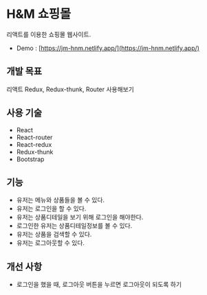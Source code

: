 # H&M 쇼핑몰

리액트를 이용한 쇼핑몰 웹사이트.

- Demo : [https://jm-hnm.netlify.app/](https://jm-hnm.netlify.app/)

## 개발 목표

리액트 Redux, Redux-thunk, Router 사용해보기

## 사용 기술

- React
- React-router
- React-redux
- Redux-thunk
- Bootstrap

## 기능

- 유저는 메뉴와 상품들을 볼 수 있다.
- 유저는 로그인을 할 수 있다.
- 유저는 상품디테일을 보기 위해 로그인을 해야한다.
- 로그인한 유저는 상품디테일정보를 볼 수 있다.
- 유저는 상품을 검색할 수 있다.
- 유저는 로그아웃할 수 있다.

## 개선 사항

- 로그인을 했을 때, 로그아웃 버튼을 누르면 로그아웃이 되도록 하기